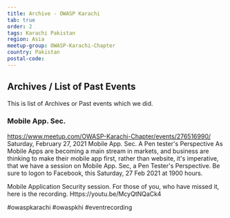 ```yaml
---
title: Archive - OWASP Karachi
tab: true
order: 2
tags: Karachi Pakistan
region: Asia
meetup-group: OWASP-Karachi-Chapter
country: Pakistan
postal-code: 
---
```


## Archives / List of Past Events

This is list of Archives or Past events which we did. 

### Mobile App. Sec. 
https://www.meetup.com/OWASP-Karachi-Chapter/events/276516990/
Saturday, February 27, 2021
Mobile App. Sec. A Pen tester's Perspective
As Mobile Apps are becoming a main stream in markets, and business are thinking to make their mobile app first, rather than website, it's imperative, that we have a session on Mobile App. Sec, a Pen Tester's Perspective.
Be sure to logon to Facebook, this Saturday, 27 Feb 2021 at 1900 hours.

Mobile Application Security session. For those of you, who have missed it, here is the recording.
Https://youtu.be/McyQtNQaCk4

#owaspkarachi #owaspkhi #eventrecording

